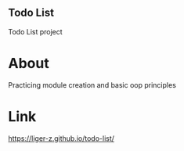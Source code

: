 ## Todo List
Todo List project

# About
Practicing module creation and basic oop principles

# Link
https://liger-z.github.io/todo-list/
